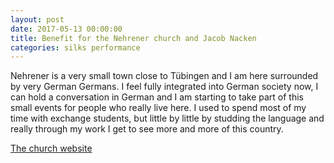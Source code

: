 ```yaml
---
layout: post
date: 2017-05-13 00:00:00
title: Benefit for the Nehrener church and Jacob Nacken
categories: silks performance
---
```



Nehrener is a very small town close to Tübingen and I am here surrounded by very
German Germans. I feel fully integrated into German society now, I can hold a
conversation in German and I am starting to take part of this small events for
people who really live here. I used to spend most of my time with exchange
students, but little by little by studding the language and really through my
work I get to see more and more of this country.

 <a href="http://www.nehren-evangelisch.de/berichte-bilder-und-geschichten/benefiz-tage-2017/" target="_blank">The church website</a>
